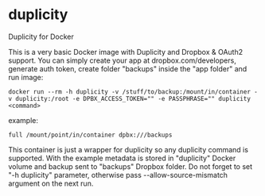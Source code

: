 # duplicity
Duplicity for Docker

This is a very basic Docker image with Duplicity and Dropbox & OAuth2 support.
You can simply create your app at dropbox.com/developers, generate auth token, create folder "backups" inside the "app folder" and run image:
```
docker run --rm -h duplicity -v /stuff/to/backup:/mount/in/container -v duplicity:/root -e DPBX_ACCESS_TOKEN="" -e PASSPHRASE="" duplicity <command>
```
<command> example:
```
full /mount/point/in/container dpbx:///backups
```
This container is just a wrapper for duplicity so any duplicity command is supported.
With the example <command> metadata is stored in "duplicity" Docker volume and backup sent to "backups" Dropbox folder.
Do not forget to set "-h duplicity" parameter, otherwise pass --allow-source-mismatch argument on the next run.